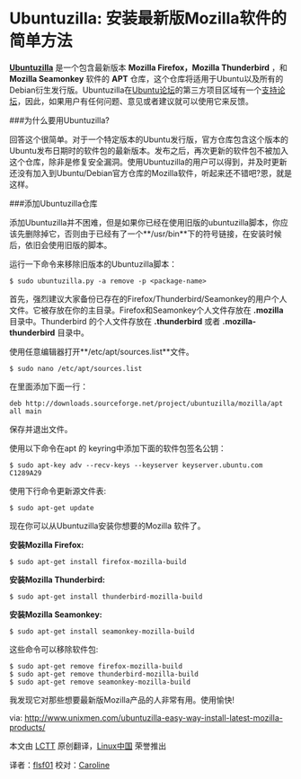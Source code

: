 Ubuntuzilla: 安装最新版Mozilla软件的简单方法
================================================================================

[**Ubuntuzilla**][1] 是一个包含最新版本 **Mozilla Firefox，Mozilla Thunderbird** ，和 **Mozilla Seamonkey** 软件的 **APT** 仓库，这个仓库将适用于Ubuntu以及所有的Debian衍生发行版。Ubuntuzilla在[Ubuntu论坛][3]的第三方项目区域有一个[支持论坛][2]，因此，如果用户有任何问题、意见或者建议就可以使用它来反馈。

###为什么要用Ubuntuzilla?

回答这个很简单。对于一个特定版本的Ubuntu发行版，官方仓库包含这个版本的Ubuntu发布日期时的软件包的最新版本。发布之后，再次更新的软件包不被加入这个仓库，除非是修复安全漏洞。使用Ubuntuzilla的用户可以得到，并及时更新还没有加入到Ubuntu/Debian官方仓库的Mozilla软件，听起来还不错吧?恩，就是这样。

###添加Ubuntuzilla仓库

添加Ubuntuzilla并不困难，但是如果你已经在使用旧版的ubuntuzilla脚本，你应该先删除掉它，否则由于已经有了一个**/usr/bin**下的符号链接，在安装时候后，依旧会使用旧版的脚本。

运行一下命令来移除旧版本的Ubuntuzilla脚本：

    $ sudo ubuntuzilla.py -a remove -p <package-name>

首先，强烈建议大家备份已存在的Firefox/Thunderbird/Seamonkey的用户个人文件。它被存放在你的主目录。Firefox和Seamonkey个人文件存放在 **.mozilla** 目录中。Thunderbird 的个人文件存放在 **.thunderbird** 或者 **.mozilla-thunderbird** 目录中。

使用任意编辑器打开**/etc/apt/sources.list**文件。

    $ sudo nano /etc/apt/sources.list

在里面添加下面一行：

    deb http://downloads.sourceforge.net/project/ubuntuzilla/mozilla/apt all main

保存并退出文件。

使用以下命令在apt 的 keyring中添加下面的软件包签名公钥：

    $ sudo apt-key adv --recv-keys --keyserver keyserver.ubuntu.com C1289A29

使用下行命令更新源文件表:

    $ sudo apt-get update

现在你可以从Ubuntuzilla安装你想要的Mozilla 软件了。

**安装Mozilla Firefox:**

    $ sudo apt-get install firefox-mozilla-build

**安装Mozilla Thunderbird:**

    $ sudo apt-get install thunderbird-mozilla-build

**安装Mozilla Seamonkey:**

    $ sudo apt-get install seamonkey-mozilla-build

这些命令可以移除软件包:

    $ sudo apt-get remove firefox-mozilla-build
    $ sudo apt-get remove thunderbird-mozilla-build
    $ sudo apt-get remove seamonkey-mozilla-build

我发现它对那些想要最新版Mozilla产品的人非常有用。使用愉快!


via: http://www.unixmen.com/ubuntuzilla-easy-way-install-latest-mozilla-products/

本文由 [LCTT][] 原创翻译，[Linux中国][] 荣誉推出

译者：[flsf01][] 校对：[Caroline][]

[LCTT]:https://github.com/LCTT/TranslateProject
[Linux中国]:http://linux.cn/portal.php
[flsf01]:http://linux.cn/space/flsf01
[Caroline]:http://linux.cn/space/14763

[1]:http://sourceforge.net/apps/mediawiki/ubuntuzilla/index.php?title=Main_Page
[2]:http://ubuntuforums.org/forumdisplay.php?f=251
[3]:http://ubuntuforums.org/ 
